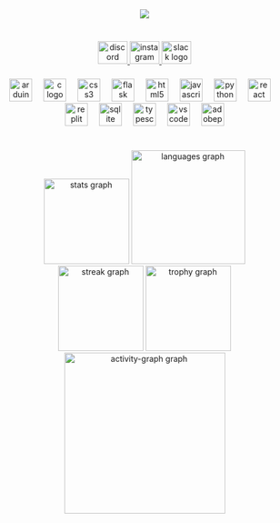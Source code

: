 <div align="center">
  <img src="https://visitor-badge.laobi.icu/badge?page_id=westkorean.westkorean&left_color=darkslategrey&right_color=springgreen&left_text=Views"  />
</div>

###

<br clear="both">

<div align="center">
  <a href="https://discordapp.com/users/559830885210259458" target="_blank">
    <img src="https://raw.githubusercontent.com/maurodesouza/profile-readme-generator/master/src/assets/icons/social/discord/default.svg" width="52" height="40" alt="discord logo"  />
  </a>
  <a href="https://www.instagram.com/ry.unnx/" target="_blank">
    <img src="https://raw.githubusercontent.com/maurodesouza/profile-readme-generator/master/src/assets/icons/social/instagram/default.svg" width="52" height="40" alt="instagram logo"  />
  </a>
  <a href="https://hackclub.slack.com/team/U08MGEFSM17" target="_blank">
    <img src="https://raw.githubusercontent.com/maurodesouza/profile-readme-generator/master/src/assets/icons/social/slack/default.svg" width="52" height="40" alt="slack logo"  />
  </a>
</div>

###

<div align="center">
  <img src="https://cdn.jsdelivr.net/gh/devicons/devicon/icons/arduino/arduino-original.svg" height="40" alt="arduino logo"  />
  <img width="12" />
  <img src="https://cdn.jsdelivr.net/gh/devicons/devicon/icons/c/c-original.svg" height="40" alt="c logo"  />
  <img width="12" />
  <img src="https://cdn.jsdelivr.net/gh/devicons/devicon/icons/css3/css3-original.svg" height="40" alt="css3 logo"  />
  <img width="12" />
  <img src="https://cdn.simpleicons.org/flask/000000" height="40" alt="flask logo"  />
  <img width="12" />
  <img src="https://cdn.jsdelivr.net/gh/devicons/devicon/icons/html5/html5-original.svg" height="40" alt="html5 logo"  />
  <img width="12" />
  <img src="https://cdn.jsdelivr.net/gh/devicons/devicon/icons/javascript/javascript-original.svg" height="40" alt="javascript logo"  />
  <img width="12" />
  <img src="https://cdn.jsdelivr.net/gh/devicons/devicon/icons/python/python-original.svg" height="40" alt="python logo"  />
  <img width="12" />
  <img src="https://cdn.jsdelivr.net/gh/devicons/devicon/icons/react/react-original.svg" height="40" alt="react logo"  />
  <img width="12" />
  <img src="https://cdn.simpleicons.org/replit/F26207" height="40" alt="replit logo"  />
  <img width="12" />
  <img src="https://cdn.jsdelivr.net/gh/devicons/devicon/icons/sqlite/sqlite-original.svg" height="40" alt="sqlite logo"  />
  <img width="12" />
  <img src="https://cdn.jsdelivr.net/gh/devicons/devicon/icons/typescript/typescript-original.svg" height="40" alt="typescript logo"  />
  <img width="12" />
  <img src="https://cdn.jsdelivr.net/gh/devicons/devicon/icons/vscode/vscode-original.svg" height="40" alt="vscode logo"  />
  <img width="12" />
  <img src="https://skillicons.dev/icons?i=ps" height="40" alt="adobephotoshop logo"  />
</div>

###

<br clear="both">

<div align="center">
  <img src="https://github-readme-stats.vercel.app/api?username=westkorean&hide_title=false&hide_rank=false&show_icons=true&include_all_commits=true&count_private=true&disable_animations=false&theme=vue-dark&locale=en&hide_border=false&order=1&custom_title=My%20GitHub%20Stats" height="150" alt="stats graph"  />
  <img src="https://github-readme-stats.vercel.app/api/top-langs?username=westkorean&force=true&locale=en&hide_title=false&layout=compact&card_width=320&langs_count=10&theme=vue-dark&hide_border=false&order=2" height="200" alt="languages graph"  />
  <img src="https://streak-stats.demolab.com?user=westkorean&locale=en&mode=daily&theme=vue-dark&hide_border=false&border_radius=12&order=3" height="150" alt="streak graph"  />
  <img src="https://github-profile-trophy.vercel.app?username=westkorean&theme=onestar&column=8&row=1&margin-w=7&margin-h=6&no-bg=false&no-frame=false&order=4" height="150" alt="trophy graph"  />
  <img src="https://github-readme-activity-graph.vercel.app/graph?username=westkorean&radius=16&theme=vue&area=true&order=5&custom_title=My%20Contribution%20Graph" height="283" alt="activity-graph graph"  />
</div>

###
